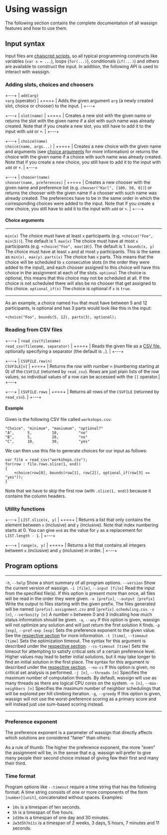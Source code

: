 # Using wassign

The following section contains the complete documentation of all wassign features and how to use them.

## Input syntax

Input files are [chaiscript scripts](http://chaiscript.com/), so all typical programming constructs like variables (`var x = ...`), loops (`for(...)`), conditionals (`if(...)`) and others are available to construct the input. In addition, the following API is used to interact with wassign.

### Adding slots, choices and choosers

+---+
| `add(arg)`<br>`+arg` (operator) |
+===+
| Adds the given argument `arg` (a newly created slot, choice or chooser) to the input. |
+---+ 

+---+
| `slot(name)` |
+===+
| Creates a new slot with the given name or returns the slot with the given name if a slot with such name was already created. Note that if you create a new slot, you still have to add it to the input with `add` or `+`. |
+---+ 

+---+
| `choice(name)`<br>`choice(name, args...)` |
+===+
| Creates a new choice with the given name and arguments (see [choice arguments](#choice-arguments) for more information) or returns the choice with the given name if a choice with such name was already created. Note that if you create a new choice, you still have to add it to the input with `add` or `+`. |
+---+ 

+---+
| `chooser(name)`<br>`chooser(name, preferences)` |
+===+
| Creates a new chooser with the given name and preference list (e.g. `chooser("Karl", [100, 50, 0])`) or returns the chooser with the given name if a chooser with such name was already created. The preferences have to be in the same order in which the corresponding choices were added to the input. Note that if you create a new choice, you still have to add it to the input with `add` or `+`. |
+---+ 

#### Choice arguments

---------------- ---
`min(x)`         The choice must have at least `x` participants (e.g. `+choice("Foo", min(5))`). The default is 1.
`max(x)`         The choice must have at most `x` participants (e.g. `+choice("Foo", max(10)`). The default is 1.
`bounds(x, y)`   The choice must have at least `x` and at most `y` participants. This is the same as `min(x), max(y)`.
`parts(x)`       The choice has `x` parts. This means that the choice will be scheduled to `x` consecutive slots (in the order they were added to the input), and each chooser assigned to this choice will have this choice in the assignment at each of the slots.
`optional`       The choice is optional, this means that this choice may not be scheduled at all. If the choice is not scheduled there will also be no chooser that get assigned to this choice.
`optional_if(x)` The choice is optional if `x` is `true`.
---------------- ---

As an example, a choice named `Foo` that must have between 5 and 12 participants, is optional and has 3 parts would look like this in the input:

```
+choice("Foo", bounds(5, 12), parts(3), optional);
```

### Reading from CSV files

+---+
| `read_csv(filename)`<br>`read_csv(filename, separator)` |
+===+
| Reads the given file as a [CSV file](https://en.wikipedia.org/wiki/Comma-separated_values), optionally specifying a separator (the default is `,`). |
+---+ 

+---+
| `CSVFILE.row(n)`<br>`CSVFILE[n]` |
+===+
| Returns the row with number `n` (numbering starting at 0) of the `CSVFILE` (returned by `read_csv`). Rows are just plain lists of the row values, so individual values of a row can be accessed with the `[]` operator.|
+---+ 

+---+
| `CSVFILE.rows` |
+===+
| Returns all rows of the `CSVFILE` (returned by `read_csv`). |
+---+

#### Example

Given is the following CSV file called `workshops.csv`:

```
"Choice", "minimum", "maxiumum", "optional?"
"A",      5,         10,         "no"
"B",      5,         20,         "no"
"C",      10,        30,         "yes"
```

We can then use this file to generate choices for our input as follows:

```
var file = read_csv("workshops.csv");
for(row : file.rows.slice(1, end))
{
    +choice(row[0], bounds(row[1], row[2]), optional_if(row[3] == "yes"));
}
```

Note that we have to skip the first row (with `.slice(1, end)`) because it contains the column headers.

### Utility functions

+---+
| `LIST.slice(x, y)` |
+===+
| Returns a list that only contains the element between `x` (inclusive) and `y` (inclusive). Note that index numbering starts at 0. You can give `end` as the value for `y` as a replacement for `LIST.length - 1`. |
+---+

+---+
| `range(x, y)` |
+===+
| Returns a list that contains all integers between `x` (inclusive) and `y` (inclusive) in order. |
+---+

## Program options

----------------------------------- ---
`-h`, `--help`                      Show a short summary of all program options.
`--version`                         Show the current version of wassign.
`-i [file]`, `--input [file]`       Read the input from the specified file(s). If this option is present more than once, all files will be read in the order they were given.
`-o [prefix]`, `--output [prefix]`  Write the output to files starting with the given prefix. The files generated will be named `[prefix].assignment.csv` and `[prefix].scheduling.csv`.
`-v [n]`, `--verbosity [n]`         A number `n` between 0 and 3 indicating how much status information should be given.
`-a`, `--any`                       If this option is given, wassign will not optimize any solution and will just return the first solution it finds.
`-p [exp]`, `--pref-exp [exp]`      Sets the preference exponent to the given value. See the [respective section](#preference-exponent) for more information.
`-t [time]`, `--timeout [time]`     Sets the optimization timeout. The syntax for this argument is described under the [respective section](#time-format).
`--cs-timeout [time]`               Sets the timeout for attempting to satisfy critical sets of a certain preference level. Higher values may lead to better initial solutions, but it may take longer to find an initial solution in the first place. The syntax for this argument is described under the [respective section](#time-format).
`--no-cs`                           If this option is given, no critical set analysis is performed.
`-j [n]`, `--threads [n]`           Specifies the maximum number of computation threads. By default, wassign will use as many threads as there are logical CPU cores on the system.
`-n [n]`, `--max-neighbors [n]`     Specifies the maximum number of neighbor schedulings that will be explored per hill climbing iteration.
`-g`, `--greedy`                    If this option is given, wassign will not use the worst-preference scoring as a primary score and will instead just use sum-based scoring instead.
----------------------------------- ---

### Preference exponent 

The preference exponent is a parameter of wassign that directly affects which solutions are considered "fairer" than others.

As a rule of thumb: The higher the preference exponent, the more "even" the assignment will be, in the sense that e.g. wassign will prefer to give many people their second choice instead of giving few their first and many their third.

### Time format

Program options like `--timeout` require a time string that has the following format: A time string consists of one or more components of the form `[number][unit]`, concatenated without spaces. Examples:

 - `10s` is a timespan of ten seconds.
 - `5h` is a timespan of five hours.
 - `1d30m` is a timespan of one day and 30 minutes.
 - `2w3d5h7m11s` is a timespan of 2 weeks, 3 days, 5 hours, 7 minutes and 11 seconds.